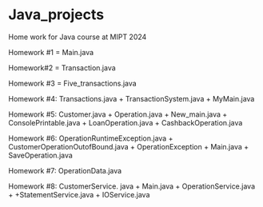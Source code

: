 # Java_projects

Home work for Java course at MIPT 2024

Homework #1 = Main.java


Homework#2 = Transaction.java


Homework #3 = Five_transactions.java


Homework #4: Transactions.java + TransactionSystem.java + MyMain.java


Homework #5: Customer.java + Operation.java + New_main.java + ConsolePrintable.java + LoanOperation.java + CashbackOperation.java

Homework #6: OperationRuntimeException.java + CustomerOperationOutofBound.java + OperationException + Main.java + SaveOperation.java

Homework #7: OperationData.java

Homework #8: CustomerService. java + Main.java + OperationService.java + +StatementService.java + IOService.java

